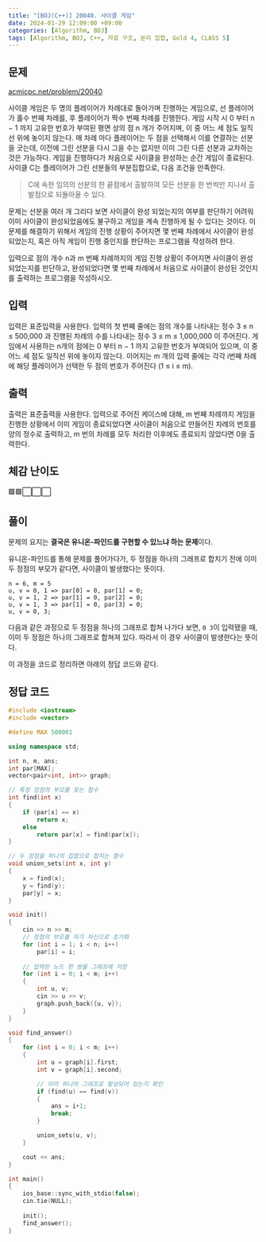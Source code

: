 ```yaml
---
title: "[BOJ(C++)] 20040. 사이클 게임"
date: 2024-01-29 12:09:00 +09:00
categories: [Algorithm, BOJ]
tags: [Algorithm, BOJ, C++, 자료 구조, 분리 집합, Gold 4, CLASS 5]
---
```

## **문제**
[acmicpc.net/problem/20040](https://www.acmicpc.net/problem/20040)

사이클 게임은 두 명의 플레이어가 차례대로 돌아가며 진행하는 게임으로, 선 플레이어가 홀수 번째 차례를, 후 플레이어가 짝수 번째 차례를 진행한다. 게임 시작 시 0 부터 n − 1 까지 고유한 번호가 부여된 평면 상의 점 n 개가 주어지며, 이 중 어느 세 점도 일직선 위에 놓이지 않는다. 매 차례 마다 플레이어는 두 점을 선택해서 이를 연결하는 선분을 긋는데, 이전에 그린 선분을 다시 그을 수는 없지만 이미 그린 다른 선분과 교차하는 것은 가능하다. 게임을 진행하다가 처음으로 사이클을 완성하는 순간 게임이 종료된다. 사이클 C는 플레이어가 그린 선분들의 부분집합으로, 다음 조건을 만족한다.

> C에 속한 임의의 선분의 한 끝점에서 출발하여 모든 선분을 한 번씩만 지나서 출발점으로 되돌아올 수 있다.

문제는 선분을 여러 개 그리다 보면 사이클이 완성 되었는지의 여부를 판단하기 어려워 이미 사이클이 완성되었음에도 불구하고 게임을 계속 진행하게 될 수 있다는 것이다. 이 문제를 해결하기 위해서 게임의 진행 상황이 주어지면 몇 번째 차례에서 사이클이 완성되었는지, 혹은 아직 게임이 진행 중인지를 판단하는 프로그램을 작성하려 한다.

입력으로 점의 개수 n과 m 번째 차례까지의 게임 진행 상황이 주어지면 사이클이 완성 되었는지를 판단하고, 완성되었다면 몇 번째 차례에서 처음으로 사이클이 완성된 것인지를 출력하는 프로그램을 작성하시오.
<br>

## **입력**
입력은 표준입력을 사용한다. 입력의 첫 번째 줄에는 점의 개수를 나타내는 정수 3 ≤ n ≤ 500,000 과 진행된 차례의 수를 나타내는 정수 3 ≤ m ≤ 1,000,000 이 주어진다. 게임에서 사용하는 n개의 점에는 0 부터 n − 1 까지 고유한 번호가 부여되어 있으며, 이 중 어느 세 점도 일직선 위에 놓이지 않는다. 이어지는 m 개의 입력 줄에는 각각 i번째 차례에 해당 플레이어가 선택한 두 점의 번호가 주어진다 (1 ≤ i ≤ m).
<br>

## **출력**
출력은 표준출력을 사용한다. 입력으로 주어진 케이스에 대해, m 번째 차례까지 게임을 진행한 상황에서 이미 게임이 종료되었다면 사이클이 처음으로 만들어진 차례의 번호를 양의 정수로 출력하고, m 번의 차례를 모두 처리한 이후에도 종료되지 않았다면 0을 출력한다.
<br>

## **체감 난이도**
🟩🟩⬜⬜⬜
<br>

## **풀이**
문제의 요지는 **결국은 유니온-파인드를 구현할 수 있느냐 하는 문제**이다.

유니온-파인드를 통해 문제를 풀어가다가, 두 정점을 하나의 그래프로 합치기 전에 이미 두 정점의 부모가 같다면, 사이클이 발생했다는 뜻이다.
```
n = 6, m = 5
u, v = 0, 1 => par[0] = 0, par[1] = 0;
u, v = 1, 2 => par[1] = 0, par[2] = 0;
u, v = 1, 3 => par[1] = 0, par[3] = 0;
u, v = 0, 3;
```

다음과 같은 과정으로 두 정점을 하나의 그래프로 합쳐 나가다 보면, `0 3`이 입력됐을 때, 이미 두 정점은 하나의 그래프로 합쳐져 있다. 따라서 이 경우 사이클이 발생한다는 뜻이다.

이 과정을 코드로 정리하면 아래의 정답 코드와 같다.
<br>

## **정답 코드**
```c++
#include <iostream>
#include <vector>

#define MAX 500001

using namespace std;

int n, m, ans;
int par[MAX];
vector<pair<int, int>> graph;

// 특정 정점의 부모를 찾는 함수
int find(int x)
{
    if (par[x] == x)
        return x;
    else
        return par[x] = find(par[x]);
}

// 두 정점을 하나의 집합으로 합치는 함수
void union_sets(int x, int y)
{
    x = find(x);
    y = find(y);
    par[y] = x;
}

void init()
{
    cin >> n >> m;
    // 정점의 부모를 자기 자신으로 초기화
    for (int i = 1; i < n; i++)
        par[i] = i;
    
    // 입력된 노드 한 쌍을 그래프에 저장
    for (int i = 0; i < m; i++)
    {
        int u, v;
        cin >> u >> v;
        graph.push_back({u, v});
    }
}

void find_answer()
{
    for (int i = 0; i < m; i++)
    {
        int u = graph[i].first;
        int v = graph[i].second;

        // 이미 하나의 그래프로 형성되어 있는지 확인
        if (find(u) == find(v))
        {
            ans = i+1;
            break;
        }

        union_sets(u, v);
    }

    cout << ans;
}

int main()
{
    ios_base::sync_with_stdio(false);
    cin.tie(NULL);
    
    init();
    find_answer();
}
```
